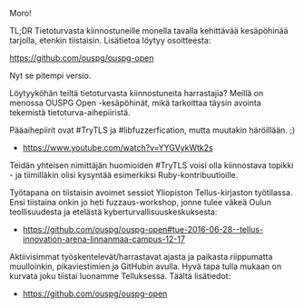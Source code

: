 Moro!

TL;DR Tietoturvasta kiinnostuneille monella tavalla kehittävää kesäpöhinää
tarjolla, etenkin tiistaisin. Lisätietoa löytyy osoitteesta:

https://github.com/ouspg/ouspg-open

Nyt se pitempi versio.

Löytyyköhän teiltä tietoturvasta kiinnostuneita harrastajia? Meillä on menossa
OUSPG Open -kesäpöhinät, mikä tarkoittaa täysin avointa tekemistä
tietoturva-aihepiiristä.

Pääaihepiirit ovat #TryTLS ja #libfuzzerfication, mutta muutakin häröillään. ;)

 * https://www.youtube.com/watch?v=YYGVykWtk2s

Teidän yhteisen nimittäjän huomioiden #TryTLS voisi olla kiinnostava topikki -
ja tiimilläkin  olisi kysyntää esimerkiksi Ruby-kontribuutioille.

Työtapana on tiistaisin avoimet sessiot Yliopiston Tellus-kirjaston työtilassa.
Ensi tiistaina onkin jo heti fuzzaus-workshop, jonne tulee väkeä Oulun teollisuudesta
ja etelästä kyberturvallisuuskeskuksesta:

 * https://github.com/ouspg/ouspg-open#tue-2016-06-28--tellus-innovation-arena-linnanmaa-campus-12-17

Aktiivisimmat työskentelevät/harrastavat ajasta ja paikasta riippumatta
muulloinkin, pikaviestimien ja GitHubin avulla. Hyvä tapa tulla mukaan on
kurvata joku tiistai luonamme Telluksessa. Täältä lisätiedot:

 * https://github.com/ouspg/ouspg-open
